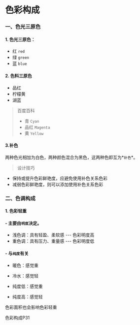 # 色彩构成

### 一、色光三原色

#### 1. 色光三原色：

+ 红    `red`
+ 绿    `green`
+ 蓝    `blue`

#### 2. 色料三原色

+ 品红       
+ 柠檬黄      
+ 湖蓝

>百度百科
>- 青 `Cyan`
>- 品红 `Magenta`
>- 黄 `Yellow`

#### 3.补色
两种色光相加为白色，两种颜色混合为黑色，这两种色即互为*`补色`*。
>设计技巧
- 保持或提升色彩鲜艳度，应避免使用补色关系色彩
- 减弱色彩鲜艳度，则可以添加使用补色关系色彩

### 二、色调构成
#### 1. 色彩轻重
#### - 主要由`明度`决定。
+ 浅色调：具有轻盈、柔软感 --- 色彩明度高
+ 重色调：具有压力、重量感 --- 色彩明度低

#### - 与`纯度`有关

+ 暖色：感觉重
+ 冷水：感觉轻


+ 纯度低：感觉重
+ 纯度高：感觉轻

色彩面积也会影响色彩轻重

色彩构成P31
